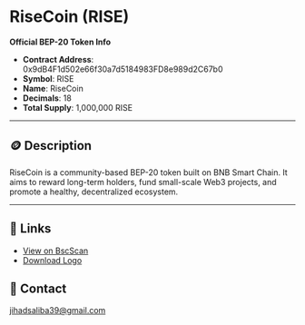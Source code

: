 # RiseCoin (RISE)

**Official BEP-20 Token Info**

- **Contract Address**: 0x9dB4F1d502e66f30a7d5184983FD8e989d2C67b0
- **Symbol**: RISE  
- **Name**: RiseCoin  
- **Decimals**: 18  
- **Total Supply**: 1,000,000 RISE

---

## 🪙 Description

RiseCoin is a community-based BEP-20 token built on BNB Smart Chain. It aims to reward long-term holders, fund small-scale Web3 projects, and promote a healthy, decentralized ecosystem.

---

## 🔗 Links

- [View on BscScan](https://bscscan.com/token/0x9db4...67b0)
- [Download Logo](./logo.png)

## 📧 Contact

jihadsaliba39@gmail.com

